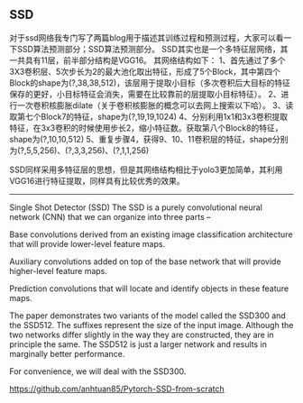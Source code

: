 

<!--
 * @version:
 * @Author:  StevenJokess https://github.com/StevenJokess
 * @Date: 2020-12-17 18:54:14
 * @LastEditors:  StevenJokess https://github.com/StevenJokess
 * @LastEditTime: 2020-12-20 01:03:08
 * @Description:
 * @TODO::
 * @Reference:https://blog.csdn.net/weixin_44791964/article/details/102646387
 * https://github.com/sgrvinod/a-PyTorch-Tutorial-to-Object-Detection#single-shot-detector-ssd
-->

## SSD


对于ssd网络我专门写了两篇blog用于描述其训练过程和预测过程，大家可以看一下SSD算法预测部分；SSD算法预测部分。
SSD其实也是一个多特征层网络，其一共具有11层，前半部分结构是VGG16。
其网络结构如下：
1、首先通过了多个3X3卷积层、5次步长为2的最大池化取出特征，形成了5个Block，其中第四个Block的shape为(?,38,38,512)，该层用于提取小目标（多次卷积后大目标的特征保存的更好，小目标特征会消失，需要在比较靠前的层提取小目标特征）。
2、进行一次卷积核膨胀dilate（关于卷积核膨胀的概念可以去网上搜索以下哈）。
3、读取第七个Block7的特征，shape为(?,19,19,1024)
4、分别利用1x1和3x3卷积提取特征，在3x3卷积的时候使用步长2，缩小特征数。获取第八个Block8的特征，shape为(?,10,10,512)
5、重复步骤4，获得9、10、11卷积层的特征，shape分别为(?,5,5,256)、(?,3,3,256)、(?,1,1,256)


SSD同样采用多特征层的思想，但是其网络结构相比于yolo3更加简单，其利用VGG16进行特征提取，同样具有比较优秀的效果。

---

Single Shot Detector (SSD)
The SSD is a purely convolutional neural network (CNN) that we can organize into three parts –

Base convolutions derived from an existing image classification architecture that will provide lower-level feature maps.

Auxiliary convolutions added on top of the base network that will provide higher-level feature maps.

Prediction convolutions that will locate and identify objects in these feature maps.

The paper demonstrates two variants of the model called the SSD300 and the SSD512. The suffixes represent the size of the input image. Although the two networks differ slightly in the way they are constructed, they are in principle the same. The SSD512 is just a larger network and results in marginally better performance.

For convenience, we will deal with the SSD300.

https://github.com/anhtuan85/Pytorch-SSD-from-scratch
